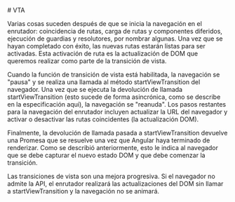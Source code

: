 
# VTA

Varias cosas suceden después de que se inicia la navegación en el enrutador: coincidencia de rutas, carga de rutas y componentes diferidos, ejecución de guardias y resolutores, por nombrar algunas. Una vez que se hayan completado con éxito, las nuevas rutas estarán listas para ser activadas. Esta activación de ruta es la actualización de DOM que queremos realizar como parte de la transición de vista.

Cuando la función de transición de vista está habilitada, la navegación se "pausa" y se realiza una llamada al método startViewTransition del navegador. Una vez que se ejecuta la devolución de llamada startViewTransition (esto sucede de forma asincrónica, como se describe en la especificación aquí), la navegación se "reanuda". Los pasos restantes para la navegación del enrutador incluyen actualizar la URL del navegador y activar o desactivar las rutas coincidentes (la actualización DOM).

Finalmente, la devolución de llamada pasada a startViewTransition devuelve una Promesa que se resuelve una vez que Angular haya terminado de renderizar. Como se describió anteriormente, esto le indica al navegador que se debe capturar el nuevo estado DOM y que debe comenzar la transición.

Las transiciones de vista son una mejora progresiva. Si el navegador no admite la API, el enrutador realizará las actualizaciones del DOM sin llamar a startViewTransition y la navegación no se animará.
